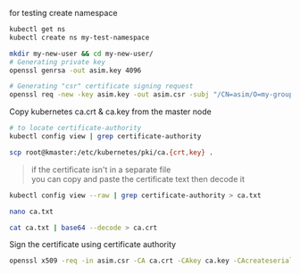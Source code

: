 for testing create namespace
```  bash
kubectl get ns
kubectl create ns my-test-namespace
```


```  bash
mkdir my-new-user && cd my-new-user/
# Generating private key
openssl genrsa -out asim.key 4096

# Generating "csr" certificate signing request 
openssl req -new -key asim.key -out asim.csr -subj "/CN=asim/O=my-group-name"
```

Copy kubernetes ca.crt & ca.key from the master node
```  bash
# to locate certificate-authority
kubectl config view | grep certificate-authority

scp root@kmaster:/etc/kubernetes/pki/ca.{crt,key} .
```

> if the certificate isn't in a separate file    
you can copy and paste the certificate text then decode it
```  bash
kubectl config view --raw | grep certificate-authority > ca.txt

nano ca.txt

cat ca.txt | base64 --decode > ca.crt
```


Sign the certificate using certificate authority
```  bash
openssl x509 -req -in asim.csr -CA ca.crt -CAkey ca.key -CAcreateserial -out asim.crt -days 365
```
